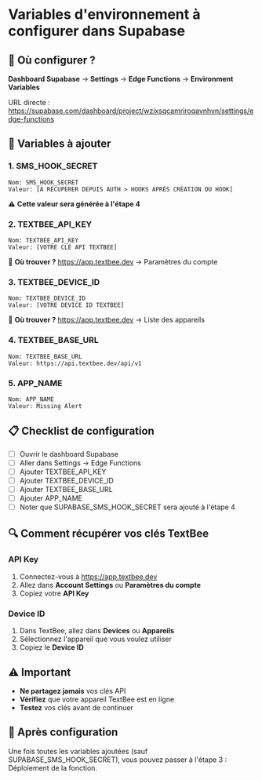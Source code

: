 # Variables d'environnement à configurer dans Supabase

## 📍 Où configurer ?
**Dashboard Supabase** → **Settings** → **Edge Functions** → **Environment Variables**

URL directe : https://supabase.com/dashboard/project/wzixsqcamriroqavnhvn/settings/edge-functions

## 🔑 Variables à ajouter

### 1. SMS_HOOK_SECRET
```
Nom: SMS_HOOK_SECRET
Valeur: [À RÉCUPÉRER DEPUIS AUTH > HOOKS APRÈS CRÉATION DU HOOK]
```
⚠️ **Cette valeur sera générée à l'étape 4**

### 2. TEXTBEE_API_KEY
```
Nom: TEXTBEE_API_KEY
Valeur: [VOTRE CLÉ API TEXTBEE]
```
📍 **Où trouver ?** https://app.textbee.dev → Paramètres du compte

### 3. TEXTBEE_DEVICE_ID
```
Nom: TEXTBEE_DEVICE_ID
Valeur: [VOTRE DEVICE ID TEXTBEE]
```
📍 **Où trouver ?** https://app.textbee.dev → Liste des appareils

### 4. TEXTBEE_BASE_URL
```
Nom: TEXTBEE_BASE_URL
Valeur: https://api.textbee.dev/api/v1
```

### 5. APP_NAME
```
Nom: APP_NAME
Valeur: Missing Alert
```

## 📋 Checklist de configuration

- [ ] Ouvrir le dashboard Supabase
- [ ] Aller dans Settings → Edge Functions
- [ ] Ajouter TEXTBEE_API_KEY
- [ ] Ajouter TEXTBEE_DEVICE_ID  
- [ ] Ajouter TEXTBEE_BASE_URL
- [ ] Ajouter APP_NAME
- [ ] Noter que SUPABASE_SMS_HOOK_SECRET sera ajouté à l'étape 4

## 🔍 Comment récupérer vos clés TextBee

### API Key
1. Connectez-vous à https://app.textbee.dev
2. Allez dans **Account Settings** ou **Paramètres du compte**
3. Copiez votre **API Key**

### Device ID
1. Dans TextBee, allez dans **Devices** ou **Appareils**
2. Sélectionnez l'appareil que vous voulez utiliser
3. Copiez le **Device ID**

## ⚠️ Important
- **Ne partagez jamais** vos clés API
- **Vérifiez** que votre appareil TextBee est en ligne
- **Testez** vos clés avant de continuer

## 🔄 Après configuration
Une fois toutes les variables ajoutées (sauf SUPABASE_SMS_HOOK_SECRET), vous pouvez passer à l'étape 3 : Déploiement de la fonction.
